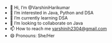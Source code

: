 - 👋 Hi, I’m @VarshiniHarikumar
- 👀 I’m interested in Java, Python and DSA
- 🌱 I’m currently learning DSA
- 💞️ I’m looking to collaborate on Java
- 📫 How to reach me varshinih2304@gmail.com
- 😄 Pronouns: She/Her


<!---
VarshiniHarikumar/VarshiniHarikumar is a ✨ special ✨ repository because its `README.md` (this file) appears on your GitHub profile.
You can click the Preview link to take a look at your changes.
--->
